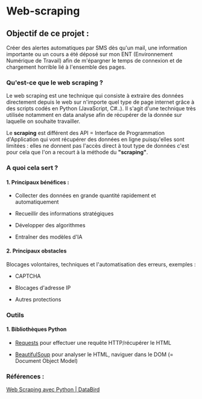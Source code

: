 # Web-scraping

## Objectif de ce projet : 
Créer des alertes automatiques par SMS dès qu'un mail, une information importante ou un cours a été déposé sur mon ENT (Environnement Numérique de Travail) afin de m'épargner le temps de connexion et de chargement horrible lié à l'ensemble des pages.

### Qu'est-ce que le web scraping ?

Le web scraping est une technique qui consiste à extraire des données directement depuis le web sur n'importe quel type de page internet grâce à des scripts codés en Python (JavaScript, C#..). Il s'agit d'une technique très utilisée notamment en data analyse afin de récupérer de la donnée sur laquelle on souhaite travailler.

Le **scraping** est différent des API = Interface de Programmation d'Application qui vont récupérer des données en ligne puisqu'elles sont limitées : elles ne donnent pas l'accès direct à tout type de données c'est pour cela que l'on a recourt à la méthode du **"scraping"**.

### A quoi cela sert ? 

#### 1. Principaux bénéfices :

* Collecter des données en grande quantité rapidement et automatiquement

* Recueillir des informations stratégiques 

* Développer des algorithmes 

* Entraîner des modèles d'IA 

#### 2. Principaux obstacles 

Blocages volontaires, techniques et l'automatisation des erreurs, exemples : 

- CAPTCHA 

- Blocages d'adresse IP 

- Autres protections

### Outils

#### 1. Bibliothèques Python

- [Requests](https://fr.python-requests.org/en/latest/) pour effectuer une requête HTTP/récupérer le HTML

- [BeautifulSoup](https://www.crummy.com/software/BeautifulSoup/bs4/doc/) pour analyser le HTML, naviguer dans le DOM (= Document Object Model)

### Références : 

[Web Scraping avec Python | DataBird ](https://www.data-bird.co/blog/web-scraping-python)
